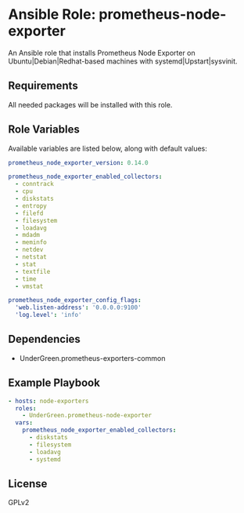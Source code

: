 # Ansible Role: prometheus-node-exporter

An Ansible role that installs Prometheus Node Exporter on Ubuntu|Debian|Redhat-based machines with systemd|Upstart|sysvinit.

## Requirements

All needed packages will be installed with this role.

## Role Variables

Available variables are listed below, along with default values:
```yaml
prometheus_node_exporter_version: 0.14.0

prometheus_node_exporter_enabled_collectors:
  - conntrack
  - cpu
  - diskstats
  - entropy
  - filefd
  - filesystem
  - loadavg
  - mdadm
  - meminfo
  - netdev
  - netstat
  - stat
  - textfile
  - time
  - vmstat

prometheus_node_exporter_config_flags:
  'web.listen-address': '0.0.0.0:9100'
  'log.level': 'info'
```
## Dependencies

- UnderGreen.prometheus-exporters-common

## Example Playbook
```yaml
- hosts: node-exporters
  roles:
    - UnderGreen.prometheus-node-exporter
  vars:
    prometheus_node_exporter_enabled_collectors:
      - diskstats
      - filesystem
      - loadavg
      - systemd
```
## License

GPLv2
